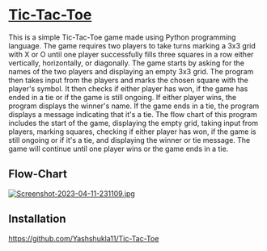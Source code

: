 
<b><u><h1>Tic-Tac-Toe</h1></u></b>

This is a simple Tic-Tac-Toe game made using Python programming language. The game requires two players to take turns marking a 3x3 grid with X or O until one player successfully fills three squares in a row either vertically, horizontally, or diagonally. The game starts by asking for the names of the two players and displaying an empty 3x3 grid. The program then takes input from the players and marks the chosen square with the player's symbol. It then checks if either player has won, if the game has ended in a tie or if the game is still ongoing. If either player wins, the program displays the winner's name. If the game ends in a tie, the program displays a message indicating that it's a tie. The flow chart of this program includes the start of the game, displaying the empty grid, taking input from players, marking squares, checking if either player has won, if the game is still ongoing or if it's a tie, and displaying the winner or tie message. The game will continue until one player wins or the game ends in a tie.

## Flow-Chart

[![Screenshot-2023-04-11-231109.jpg](https://i.postimg.cc/G2qMtcWX/Screenshot-2023-04-11-231109.jpg)](https://postimg.cc/BLP5wGQF)
## Installation

https://github.com/Yashshukla11/Tic-Tac-Toe
    
